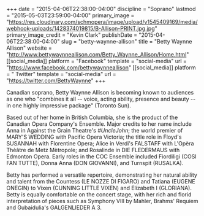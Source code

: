 +++
date = "2015-04-06T22:38:00-04:00"
discipline = "Soprano"
lastmod = "2015-05-03T23:59:00-04:00"
primary_image = "https://res.cloudinary.com/schmopera/image/upload/v1545409169/media/webhook-uploads/1428374019815/B-Allison-PRINT.jpg.jpg"
primary_image_credit = "Kevin Clark"
publishDate = "2015-04-06T22:38:00-04:00"
slug = "betty-waynne-allison"
title = "Betty Waynne Allison"
website = "http://www.bettywaynneallison.com/Betty_Waynne_Allison/Home.html"
[[social_media]]
platform = "Facebook"
template = "social-media"
url = "https://www.facebook.com/bettywaynneallison"
[[social_media]]
platform = " Twitter"
template = "social-media"
url = "https://twitter.com/BettyWaynne"
+++

<p>
	Canadian soprano, Betty Waynne Allison is becoming known to audiences as one who "combines it all -- voice, acting ability, presence and beauty -- in one highly impressive package" (Toronto Sun).
</p>
<p>
	<span class="style_1">Based out of her home in British Columbia, she is the product of the Canadian Opera Company's Ensemble. Major credits to her name include Anna in Against the Grain Theatre's <em>#UncleJohn</em>; the world premier of MARY'S WEDDING with Pacific Opera Victoria; the title role in Floyd's SUSANNAH with Florentine Opera; Alice in Verdi's FALSTAFF with L'Opèra Thèâtre de Metz Mètropole; and Rosalinde in DIE FLEDERMAUS with Edmonton Opera. Early roles in the COC Ensemble included Fiordiligi (COSI FAN TUTTE), Donna Anna (DON GIOVANNI), and Turnspit (RUSALKA).</span>
</p>
<p>
	<span class="style_1">Betty has performed a versatile repertoire, demonstrating her natural ability and talent from the Countess (LE NOZZE DI FIGARO) and Tatiana (EUGENE ONEGIN) to Vixen (CUNNING LITTLE VIXEN) and Elizabeth I (GLORIANA). Betty is equally comfortable on the concert stage, with her rich and florid interpretation of pieces such as Symphony VIII by Mahler, Brahms' Requiem and Gubaidulia's GALGENLIEDER A 3. </span>
</p>

